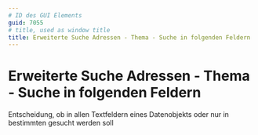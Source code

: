 ```yaml
---
# ID des GUI Elements
guid: 7055
# title, used as window title
title: Erweiterte Suche Adressen - Thema - Suche in folgenden Feldern
---
```


# Erweiterte Suche Adressen - Thema - Suche in folgenden Feldern

Entscheidung, ob in allen Textfeldern eines Datenobjekts oder nur in bestimmten gesucht werden soll

